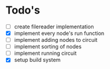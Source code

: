 # Todo's

* [ ] create filereader implementation
* [X] implement every node's run function
* [ ] implement adding nodes to circuit
* [ ] implement sorting of nodes
* [ ] implement running circuit
* [X] setup build system